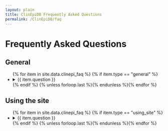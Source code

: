 ```yaml
---
layout: plain
title: ClinEpiDB Frequently Asked Questions
permalink: /ClinEpiDB/faq
---
```

<div id="ce-static-content">

<h1 id="FAQ">Frequently Asked Questions</h1>

<div id="clinepi-general">
  <h2>General</h2>
  <ul>
    {% for item in site.data.clinepi_faq %}
    {% if item.type == "general" %}
    <li><a name="{{ item.uid }}"></a>
      <details id="{{ item.uid }}">
        <summary>{{ item.question }}</summary>
        <p>
          {{ item.answer | markdownify }}
        </p>
      </details>
    </li>
    {% endif %}
    {% unless forloop.last %}{% endunless %}{% endfor %}
  </ul>
</div>

<div id="clinepi-using_site">
  <h2>Using the site</h2>
  <ul>
    {% for item in site.data.clinepi_faq %}
    {% if item.type == "using_site" %}
    <li><a name="{{ item.uid }}"></a>
      <details id="{{ item.uid }}">
        <summary>{{ item.question }}</summary>
        <p>
          {{ item.answer | markdownify}}
        </p>
      </details>
    </li>
    {% endif %}
    {% unless forloop.last %}{% endunless %}{% endfor %}
  </ul>
</div>

</div>

<script>
function getHashFromUrl(url){
    console.log("My url: ", url);
    var a = document.createElement("a");
    a.href = url;
    return a.hash.replace(/^#/, "");
}
function openEntry(myanchor) {
  console.log("My Anchor: ", myanchor);
  document.getElementById(myanchor).open = true;
}
document.onload = openEntry(getHashFromUrl(window.location.href));
</script>
